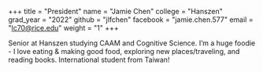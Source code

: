 +++
title = "President"
name = "Jamie Chen"
college = "Hanszen"
grad_year = "2022"
github = "jlfchen"
facebook = "jamie.chen.577"
email = "lc70@rice.edu"
weight = "1"
+++

Senior at Hanszen studying CAAM and Cognitive Science. I’m a huge foodie - I love eating & making good food, exploring new places/traveling, and reading books. International student from Taiwan!

